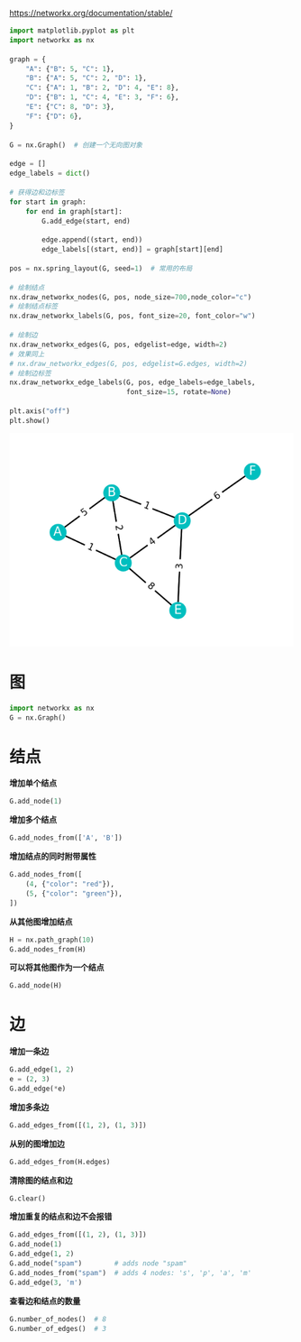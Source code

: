 https://networkx.org/documentation/stable/



```python
import matplotlib.pyplot as plt
import networkx as nx

graph = {
    "A": {"B": 5, "C": 1},
    "B": {"A": 5, "C": 2, "D": 1},
    "C": {"A": 1, "B": 2, "D": 4, "E": 8},
    "D": {"B": 1, "C": 4, "E": 3, "F": 6},
    "E": {"C": 8, "D": 3},
    "F": {"D": 6},
}

G = nx.Graph()  # 创建一个无向图对象

edge = []
edge_labels = dict()

# 获得边和边标签
for start in graph:
    for end in graph[start]:
        G.add_edge(start, end)
        
        edge.append((start, end))
        edge_labels[(start, end)] = graph[start][end]

pos = nx.spring_layout(G, seed=1)  # 常用的布局

# 绘制结点
nx.draw_networkx_nodes(G, pos, node_size=700,node_color="c")
# 绘制结点标签
nx.draw_networkx_labels(G, pos, font_size=20, font_color="w")

# 绘制边
nx.draw_networkx_edges(G, pos, edgelist=edge, width=2)
# 效果同上
# nx.draw_networkx_edges(G, pos, edgelist=G.edges, width=2)
# 绘制边标签
nx.draw_networkx_edge_labels(G, pos, edge_labels=edge_labels,
                             font_size=15, rotate=None)

plt.axis("off")
plt.show()
```

![](images/快速上手.png)

# 图

```python
import networkx as nx
G = nx.Graph()
```



# 结点

**增加单个结点**

```python
G.add_node(1)
```

**增加多个结点**

```python
G.add_nodes_from(['A', 'B'])
```

**增加结点的同时附带属性**

```python
G.add_nodes_from([
    (4, {"color": "red"}),
    (5, {"color": "green"}),
])
```

**从其他图增加结点**

```python
H = nx.path_graph(10)
G.add_nodes_from(H)
```

**可以将其他图作为一个结点**

```python
G.add_node(H)
```

# 边

**增加一条边**

```python
G.add_edge(1, 2)
e = (2, 3)
G.add_edge(*e)
```

**增加多条边**

```python
G.add_edges_from([(1, 2), (1, 3)])
```

**从别的图增加边**

```python
G.add_edges_from(H.edges)
```

**清除图的结点和边**

```python
G.clear()
```

**增加重复的结点和边不会报错**

```python
G.add_edges_from([(1, 2), (1, 3)])
G.add_node(1)
G.add_edge(1, 2)
G.add_node("spam")        # adds node "spam"
G.add_nodes_from("spam")  # adds 4 nodes: 's', 'p', 'a', 'm'
G.add_edge(3, 'm')
```

**查看边和结点的数量**

```python
G.number_of_nodes()  # 8
G.number_of_edges()  # 3
```

